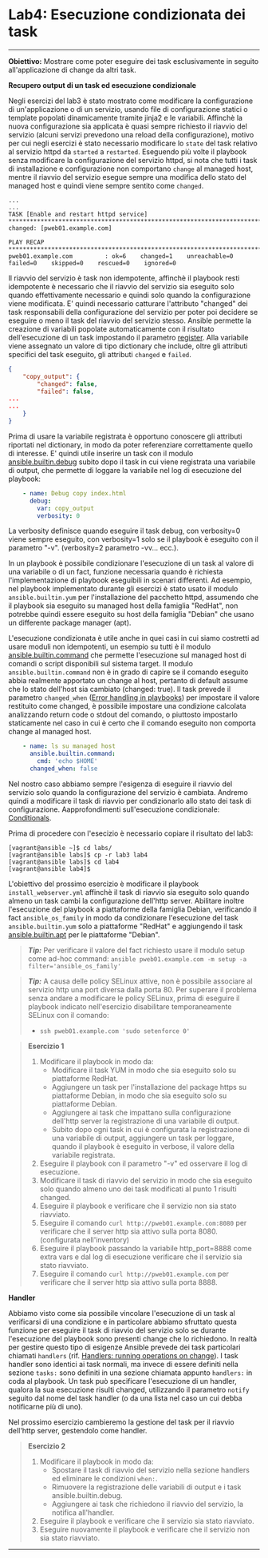 # Lab4: Esecuzione condizionata dei task
---

**Obiettivo:** Mostrare come poter eseguire dei task esclusivamente in seguito all'applicazione di change da altri task. 

**Recupero output di un task ed esecuzione condizionale**

Negli esercizi del lab3 è stato mostrato come modificare la configurazione di un'applicazione o di un servizio, usando file di configurazione statici o template popolati dinamicamente tramite jinja2 e le variabili. Affinchè la nuova configurazione sia applicata è quasi sempre richiesto il riavvio del servizio (alcuni servizi prevedono una reload della configurazione), motivo per cui negli esercizi è stato necessario modificare lo `state` del task relativo al servizio httpd da `started` a `restarted`.
Eseguendo più volte il playbook senza modificare la configurazione del servizio httpd, si nota che tutti i task di installazione e configurazione non comportano `change` al managed host, mentre il riavvio del servizio esegue sempre una modifica dello stato del managed host e quindi viene sempre sentito come `changed`.

```
...
...
TASK [Enable and restart httpd service] ***********************************************************************************************************************************************************
changed: [pweb01.example.com]

PLAY RECAP **************************************************************************************************************************************************************************************
pweb01.example.com         : ok=6    changed=1    unreachable=0    failed=0    skipped=0    rescued=0    ignored=0   
```

Il riavvio del servizio è task non idempotente, affinchè il playbook resti idempotente è necessario che il riavvio del servizio sia eseguito solo quando effettivamente necessario e quindi solo quando la configurazione viene modificata.
E' quindi necessario catturare l'attributo "changed" dei task responsabili della configurazione del servizio per poter poi decidere se eseguire o meno il task del riavvio del servizio stesso.
Ansible permette la creazione di variabili popolate automaticamente con il risultato dell'esecuzione di un task impostando il parametro [register](https://docs.ansible.com/ansible/latest/user_guide/playbooks_variables.html#registering-variables). Alla variabile viene assegnato un valore di tipo dictionary che include, oltre gli attributi specifici del task eseguito, gli attributi `changed` e `failed`.

```json
{
    "copy_output": {
        "changed": false,
        "failed": false,
...
...
    }
}
```

Prima di usare la variabile registrata è opportuno conoscere gli attributi riportati nel dictionary, in modo da poter referenziare correttamente quello di interesse. E' quindi utile inserire un task con il modulo [ansible.builtin.debug](https://docs.ansible.com/ansible/latest/collections/ansible/builtin/debug_module.html) subito dopo il task in cui viene registrata una variabile di output, che permette di loggare la variabile nel log di esecuzione del playbook:

```yaml
    - name: Debug copy index.html
      debug:
        var: copy_output
        verbosity: 0
```
La verbosity definisce quando eseguire il task debug, con verbosity=0 viene sempre eseguito, con verbosity=1 solo se il playbook è eseguito con il parametro "-v". (verbosity=2 parametro -vv... ecc.).

In un playbook è possibile condizionare l'esecuzione di un task al valore di una variabile o di un fact, funzione necessaria quando è richiesta l'implementazione di playbook eseguibili in scenari differenti. Ad esempio, nel playbook implementato durante gli esercizi è stato usato il modulo `ansible.builtin.yum` per l'installazione del pacchetto httpd, assumendo che il playbook sia eseguito su managed host della famiglia "RedHat", non potrebbe quindi essere eseguito su host della famiglia "Debian" che usano un differente package manager (apt).

L'esecuzione condizionata è utile anche in quei casi in cui siamo costretti ad usare moduli non idempotenti, un esempio su tutti è il modulo [ansible.builtin.command](https://docs.ansible.com/ansible/latest/collections/ansible/builtin/command_module.html) che permette l'esecuzione sul managed host di comandi o script disponibili sul sistema target. Il modulo `ansible.builtin.command` non è in grado di capire se il comando eseguito abbia realmente apportato un change al host, pertanto di default assume che lo stato dell'host sia cambiato (changed: true).
Il task prevede il parametro `changed_when` ([Error handling in playbooks](https://docs.ansible.com/ansible/latest/user_guide/playbooks_error_handling.html)) per impostare il valore restituito come changed, è possibile impostare una condizione calcolata analizzando return code o stdout del comando, o piuttosto impostarlo staticamente nel caso in cui è certo che il comando eseguito non comporta change al managed host.

```yaml
    - name: ls su managed host
      ansible.builtin.command:
        cmd: 'echo $HOME'
      changed_when: false
```

Nel nostro caso abbiamo sempre l'esigenza di eseguire il riavvio del servizio solo quando la configurazione del servizio è cambiata. Andremo quindi a modificare il task di riavvio per condizionarlo allo stato dei task di configurazione.
Aapprofondimenti sull'esecuzione condizionale: [Conditionals](https://docs.ansible.com/ansible/latest/user_guide/playbooks_conditionals.html).

Prima di procedere con l'esecizio è necessario copiare il risultato del lab3:

```
[vagrant@ansible ~]$ cd labs/
[vagrant@ansible labs]$ cp -r lab3 lab4
[vagrant@ansible labs]$ cd lab4
[vagrant@ansible lab4]$ 
```

L'obiettivo del prossimo esercizio è modificare il playbook `install_webserver.yml` affinchè il task di riavvio sia eseguito solo quando almeno un task cambi la configurazione dell'http server. Abilitare inoltre l'esecuzione del playbook a piattaforme della famiglia Debian, verificando il fact `ansible_os_family` in modo da condizionare l'esecuzione del task `ansible.builtin.yum` solo a piattaforme "RedHat" e aggiungendo il task [ansible.builtin.apt](https://docs.ansible.com/ansible/latest/collections/ansible/builtin/apt_module.html) per le piattaforme "Debian".

>***Tip:***
> Per verificare il valore del fact richiesto usare il modulo setup come ad-hoc command: `ansible pweb01.example.com -m setup -a filter='ansible_os_family'`

>***Tip:*** A causa delle policy SELinux attive, non è possibile associare al servizio http una port diversa dalla porta 80.
>Per superare il problema senza andare a modificare le policy SELinux, prima di eseguire il playbook indicato nell'esercizio disabilitare temporaneamente SELinux con il comando:
>* `ssh pweb01.example.com 'sudo setenforce 0'`

>**Esercizio 1**
>1. Modificare il playbook in modo da:
>     * Modificare il task YUM in modo che sia eseguito solo su piattaforme RedHat.
>     * Aggiungere un task per l'installazione del package https su piattaforme Debian, in modo che sia eseguito solo su piattaforme Debian.
>     * Aggiungere ai task che impattano sulla configurazione dell'http server la registrazione di una variabile di output.
>     * Subito dopo ogni task in cui è configurata la registrazione di una variabile di output, aggiungere un task per loggare, quando il playbook è eseguito in verbose, il valore della variabile registrata.
>2. Eseguire il playbook con il parametro "-v" ed osservare il log di esecuzione.
>3. Modificare il task di riavvio del servizio in modo che sia eseguito solo quando almeno uno dei task modificati al punto 1 risulti changed.
>4. Eseguire il playbook e verificare che il servizio non sia stato riavviato.
>5. Eseguire il comando `curl http://pweb01.example.com:8080` per verificare che il server http sia attivo sulla porta 8080. (configurata nell'inventory)
>6. Eseguire il playbook passando la variabile http_port=8888 come extra vars e dal log di esecuzione verificare che il servizio sia stato riavviato.
>7. Eseguire il comando `curl http://pweb01.example.com` per verificare che il server http sia attivo sulla porta 8888.
>


**Handler**

Abbiamo visto come sia possibile vincolare l'esecuzione di un task al verificarsi di una condizione e in particolare abbiamo sfruttato questa funzione per eseguire il task di riavvio del servizio solo se durante l'esecuzione del playbook sono presenti change che lo richiedono.
In realtà per gestire questo tipo di esigenze Ansible prevede dei task particolari chiamati `handlers` (rif. [Handlers: running operations on change](https://docs.ansible.com/ansible/latest/user_guide/playbooks_handlers.html)).
I task handler sono identici ai task normali, ma invece di essere definiti nella sezione `tasks:` sono definiti in una sezione chiamata appunto `handlers:` in coda al playbook.
Un task può specificare l'esecuzione di un handler, qualora la sua esecuzione risulti changed, utilizzando il parametro `notify` seguito dal nome del task handler (o da una lista nel caso un cui debba notificarne più di uno).

Nel prossimo esercizio cambieremo la gestione del task per il riavvio dell'http server, gestendolo come handler.

>**Esercizio 2**
>1. Modificare il playbook in modo da:
>     * Spostare il task di riavvio del servizio nella sezione handlers ed eliminare le condizioni `when:`.
>     * Rimuovere la registrazione delle variabili di output e i task ansible.builtin.debug.
>     * Aggiungere ai task che richiedono il riavvio del servizio, la notifica all'handler.
>2. Eseguire il playbook e verificare che il servizio sia stato riavviato.
>3. Eseguire nuovamente il playbook e verificare che il servizio non sia stato riavviato.

---
